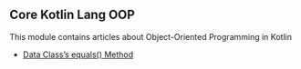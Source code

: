 ## Core Kotlin Lang OOP

This module contains articles about Object-Oriented Programming in Kotlin
- [Data Class’s equals() Method](https://www.baeldung.com/kotlin/data-class-equals-method)
